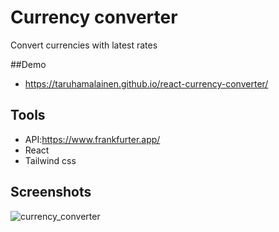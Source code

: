 # Currency converter

Convert currencies with latest rates

##Demo
- https://taruhamalainen.github.io/react-currency-converter/
  

## Tools
- API:https://www.frankfurter.app/
- React
- Tailwind css

## Screenshots
![currency_converter](https://github.com/TaruHamalainen/react-currency-converter/assets/82812247/13cc6e5f-5dae-45cb-ae26-e0f4185fdb84)


